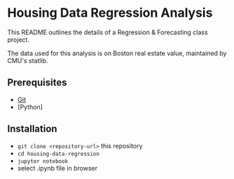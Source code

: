 # Housing Data Regression Analysis
This README outlines the details of a Regression & Forecasting class project.

The data used for this analysis is on Boston real estate value, maintained by CMU's statlib.

## Prerequisites

* [Git](http://git-scm.com/)
* [Python]


## Installation

* `git clone <repository-url>` this repository
* `cd housing-data-regression`
* `jupyter notebook`
* select .ipynb file in browser
